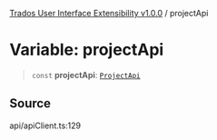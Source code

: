 [Trados User Interface Extensibility v1.0.0](../wiki/globals) / projectApi

# Variable: projectApi

> `const` **projectApi**: [`ProjectApi`](../wiki/Class.ProjectApi)

## Source

api/apiClient.ts:129
